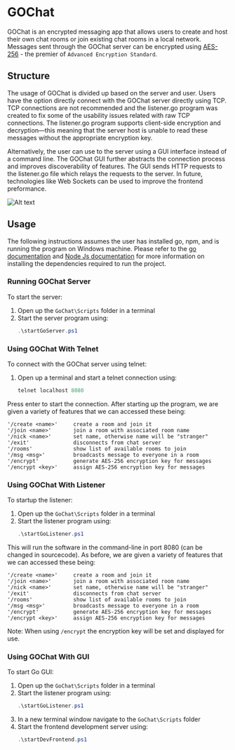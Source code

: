 # GOChat
GOChat is an encrypted messaging app that allows users to create and host their own chat rooms or join existing chat rooms in a local network. Messages sent through the GOChat server can be encrypted using [AES-256](https://en.wikipedia.org/wiki/Advanced_Encryption_Standard) - the premier of `Advanced Encryption Standard`.

## Structure 

The usage of GOChat is divided up based on the server and user. Users have the option directly connect with the GOChat server directly using TCP. TCP connections are not recommended and the listener.go program was created to fix some of the usability issues related with raw TCP connections. The listener.go program supports client-side encryption and decryption—this meaning that the server host is unable to read these messages without the appropriate encryption key. 

Alternatively, the user can use to the server using a GUI interface instead of a command line. The GOChat GUI further abstracts the connection process and improves discoverability of features. The GUI sends HTTP requests to the listener.go file which relays the requests to the server. In future, technologies like Web Sockets can be used to improve the frontend preformance.  

![Alt text](https://media3.giphy.com/media/fSgLXRd90Jk0woZMnj/giphy.gif?cid=790b761177990e962ce38d3d612a2b8dc9f48bea343261e0&rid=giphy.gif&ct=g)



## Usage

The following instructions assumes the user has installed go, npm, and is running the program on Windows machine. Please refer to the [go documentation](https://go.dev/doc/install) and [Node Js documentation](https://nodejs.org/en/download/) for more information on installing the dependencies required to run the project.   

### Running GOChat Server 
To start the server:
1. Open up the `GoChat\Scripts` folder in a terminal
2. Start the server program using:
    ```Powershell
    .\startGoServer.ps1
    ```

### Using GOChat With Telnet
To connect with the GOChat server using telnet:
1. Open up a terminal and start a telnet connection using:
    ```ps1
    telnet localhost 8080
    ```
Press enter to start the connection. After starting up the program, we are given a variety of features that we can accessed these being: 

    '/create <name>'     create a room and join it
    '/join <name>'       join a room with associated room name
    '/nick <name>'       set name, otherwise name will be "stranger"
    '/exit'              disconnects from chat server 
    '/rooms'             show list of available rooms to join
    '/msg <msg>'         broadcasts message to everyone in a room
    '/encrypt'           generate AES-256 encryption key for messages
    '/encrypt <key>'     assign AES-256 encryption key for messages


### Using GOChat With Listener
To startup the listener:
1. Open up the `GoChat\Scripts` folder in a terminal
2. Start the listener program using:
    ```Powershell
    .\startGoListener.ps1
    ```
This will run the software in the command-line in port 8080 (can be changed in sourcecode). As before, we are given a variety of features that we can accessed these being: 

    '/create <name>'     create a room and join it
    '/join <name>'       join a room with associated room name
    '/nick <name>'       set name, otherwise name will be "stranger"
    '/exit'              disconnects from chat server 
    '/rooms'             show list of available rooms to join
    '/msg <msg>'         broadcasts message to everyone in a room
    '/encrypt'           generate AES-256 encryption key for messages
    '/encrypt <key>'     assign AES-256 encryption key for messages

Note: When using `/encrypt` the encryption key will be set and displayed for use.

### Using GOChat With GUI
To start Go GUI:
1. Open up the `GoChat\Scripts` folder in a terminal
2. Start the listener program using:
    ```Powershell
    .\startGoListener.ps1
    ```
3. In a new terminal window navigate to the `GoChat\Scripts` folder
4. Start the frontend development server using:
    ```Powershell
    .\startDevFrontend.ps1
    ```


